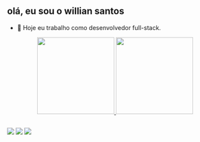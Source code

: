## olá, eu sou o willian santos



- 🔭 Hoje eu trabalho como desenvolvedor full-stack.
<div align="center">
  <a href="https://github.com/slwill10">
  <img height="180em" src="https://github-readme-stats.vercel.app/api?username=slwill10&show_icons=true&theme=dark&include_all_commits=true&count_private=true"/>
  <img height="180em" src="https://github-readme-stats.vercel.app/api/top-langs/?username=slwill10&layout=compact&langs_count=7&theme=dark"/>
</div>   
</div>


 ##
 
 <div> 
  <a href="https://instagram.com/slw1ll" target="_blank"><img src="https://img.shields.io/badge/-Instagram-%23E4405F?style=for-the-badge&logo=instagram&logoColor=white" target="_blank"></a>
  <a href = "mailto:wsantosdelima44@gmail.com"><img src="https://img.shields.io/badge/-Gmail-%23333?style=for-the-badge&logo=gmail&logoColor=white" target="_blank"></a>
  <a href="https://www.linkedin.com/in/williansantosdelima" target="_blank"><img src="https://img.shields.io/badge/-LinkedIn-%230077B5?style=for-the-badge&logo=linkedin&logoColor=white" target="_blank"></a> 
 
</div>
